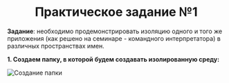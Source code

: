 # **<center>Практическое задание №1</center>**

**Задание**: необходимо продемонстрировать изоляцию одного и того 
же приложения (как решено на семинаре - командного интерпретатора) 
в различных пространствах имен.

**1. Создаем папку, в которой будем создавать изолированную среду:**

![Создание папки](https://ibb.co/r4fWB09)